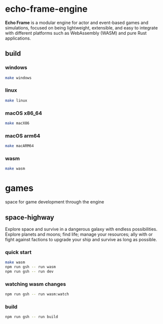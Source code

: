 # echo-frame-engine

**Echo Frame** is a modular engine for actor and event-based games and simulations, focused on being lightweight, extensible, and easy to integrate with different platforms such as WebAssembly (WASM) and pure Rust applications.

## build

### windows

```sh
make windows
```

### linux
```sh
make linux
```

### macOS x86_64
```sh
make macX86
```

### macOS arm64
```sh
make macARM64
```

### wasm
```sh
make wasm
```

# games

space for game development through the engine

## space-highway

Explore space and survive in a dangerous galaxy with endless possibilities. Explore planets and moons; find life; manage your resources; ally with or fight against factions to upgrade your ship and survive as long as possible.

### quick start
```sh
make wasm
npm run gsh -- run wasm
npm run gsh -- run dev
```

### watching wasm changes
```sh
npm run gsh -- run wasm:watch
```

### build
```sh
npm run gsh -- run build
```
